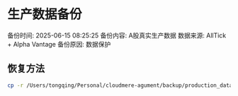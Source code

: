 # 生产数据备份

备份时间: 2025-06-15 08:25:25
备份内容: A股真实生产数据
数据来源: AllTick + Alpha Vantage
备份原因: 数据保护

## 恢复方法
```bash
cp -r /Users/tongqing/Personal/cloudmere-agument/backup/production_data/20250615_082525/production/* data/production/
```
